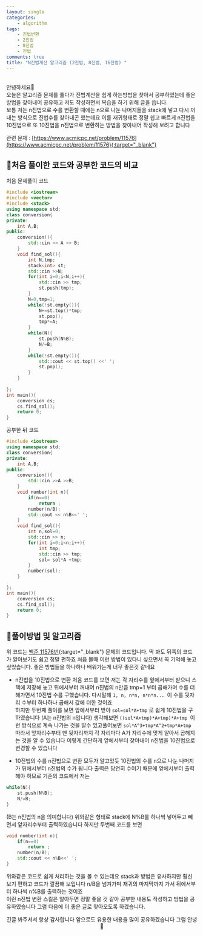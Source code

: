 ```yaml
---
layout: single
categories:
    - algorithm
tags:
    - 진법변환
    - 2진법
    - 8진법
    - 진법
comments: true
title: "N진법계산 알고리즘 (2진법, 8진법, 16진법) "
---
```


<br>
안녕하세요👋<br>
오늘은 알고리즘 문제를 풀다가 진법계산을 쉽게 하는방법을 찾아서 공부하였는데 좋은 방법을 찾아내어 공유하고 저도 작성하면서 복습을 하기 위해 글을 씁니다.<br>
보통 저는 n진법으로 수를 변환할 때에는 n으로 나눈 나머지들을 stack에 넣고 다시 꺼내는 방식으로 진법수를 찾아내곤 했는데요 이를 재귀형태로 정말 쉽고 빠르게 n진법을 10진법으로 또 10진법을 n진법으로 변환하는 방법을 찾아내어 작성해 보려고 합니다<br>

관련 문제 : [https://www.acmicpc.net/problem/11576](https://www.acmicpc.net/problem/11576){:target="_blank"}

## 👀처음 풀이한 코드와 공부한 코드의 비교

처음 문제풀이 코드<br>
```cpp
#include <iostream>
#include <vector>
#include <stack>
using namespace std;
class conversion{
private:
    int A,B;
public:
    conversion(){
        std::cin >> A >> B;
    }
    void find_sol(){
        int N,tmp;
        stack<int> st;
        std::cin >>N;
        for(int i=0;i<N;i++){
            std::cin >> tmp;
            st.push(tmp);
        }
        N=0,tmp=1;
        while(!st.empty()){
            N+=st.top()*tmp;
            st.pop();
            tmp*=A;
        }
        while(N){
            st.push(N%B);
            N/=B;
        }
        while(!st.empty()){
            std::cout << st.top() <<' ';
            st.pop();
        }
    }
    
};
int main(){
    conversion cs;
    cs.find_sol();
    return 0;
}
```

공부한 뒤 코드 <br>
```cpp
#include <iostream>
using namespace std;
class conversion{
private:
    int A,B;
public:
    conversion(){
        std::cin >>A >>B;
    }
    void number(int n){
        if(n==0)
            return ;
        number(n/B);
        std::cout << n%B<<' ';
    }
    void find_sol(){
        int n,sol=0;
        std::cin >> n;
        for(int i=0;i<n;i++){
            int tmp;
            std::cin >> tmp;
            sol= sol*A +tmp;
        }
        number(sol);
    }

};
int main(){
    conversion cs;
    cs.find_sol();
    return 0;
}
```

## 🔎풀이방법 및 알고리즘
위 코드는 [백준 11576번](https://www.acmicpc.net/problem/11576){:target="_blank"} 문제의 코드입니다. 딱 봐도 뒤쪽의 코드가 알아보기도 쉽고 정말 편하죠 처음 볼때 이런 방법이 있다니 싶으면서 꼭 기억해 놓고 싶었습니다. 좋은 방법들을 하나하나 배워가는게 너무 좋은것 같네요<br>

- n진법을 10진법으로 변환
처음 코드를 보면 저는 각 자리수를 앞에서부터 받으니 스택에 저장해 놓고 뒤에서부터 꺼내어 n진법의 n만큼 tmp=1 부터 곱해가며 수를 더해가면서 10진법 수를 구했습니다. 다시말해 `1, n, n*n, n*n*n... `이 수를 뒷자리 수부터 하나하나 곱해서 값에 더한 것이죠<br>
하지만 두번째 풀이를 보면 앞에서부터 받아 `sol=sol*A+tmp` 로 쉽게 10진법을 구하였습니다 (A는 n진법의 n입니다) 생각해보면 `((sol*A+tmp)*A+tmp)*A+tmp `이런 방식으로 계속 나가는 것을 알수 있고풀어보면 `sol*A^3+tmp*A^2+tmp*A+tmp `따라서 앞자리수부터 맨 뒷자리까지 각 자리마다 A가 자리수에 맞게 알아서 곱해지는 것을 알 수 있습니다 이렇게 간단하게 앞에서부터 찾아내어 n진법을 10진법으로 변경할 수 있습니다<br>

- 10진법의 수를 n진법으로 변환
모두가 알고있듯 10진법의 수를 n으로 나눈 나머지가 뒤에서부터 n진법의 수가 됩니다 출력은 당연히 수이기 때문에 앞에서부터 출력해야 하므로 기존의 코드에서 저는<br>
```cpp
while(N){
    st.push(N%B);
    N/=B;
}
```

(B는 n진법의 n을 의미합니다) 위와같은 형태로 stack에 N%B를 하나씩 넣어두고 빼면서 앞자리수부터 출력하였습니다 하지만 두번째 코드를 보면<br>
```cpp
void number(int n){
    if(n==0)
        return ;
    number(n/B);
    std::cout << n%B<<' ';
}
```

위와같은 코드로 쉽게 처리하는 것을 볼 수 있는데요 stack과 방법은 유사하지만 훨신 보기 편하고 코드가 깔끔해 보입니다 n/B을 넘겨가며 재귀의 마지막까지 가서 뒤에서부터 하나씩 n%B를 출력하는 것이죠<br>
이런 n진법 변환 스킬은 알아두면 정말 좋을 것 같아 공부한 내용도 작성하고 방법을 공유하였습니다 그럼 다음에 더 좋은 글로 찾아오도록 하겠습니다.<br>

<center>긴글 봐주셔서 항상 감사합니다 앞으로도 유용한 내용을 많이 공유하겠습니다 그럼 안녕 👋</center>
